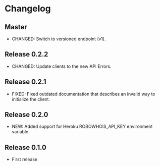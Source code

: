 # Changelog

## Master

* CHANGED: Switch to versioned endpoint (v1).


## Release 0.2.2

* CHANGED: Update clients to the new API Errors.


## Release 0.2.1

* FIXED: Fixed outdated documentation that describes an invalid way to initialize the client.


## Release 0.2.0

* NEW: Added support for Heroku ROBOWHOIS_API_KEY environment variable


## Release 0.1.0

* First release
